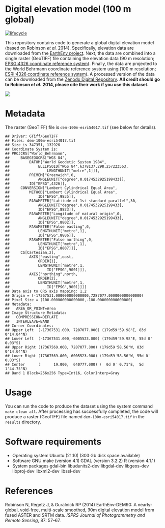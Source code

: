 
<!--- README.md is generated from README.Rmd. Please edit that file -->

# Digital elevation model (100 m global)

[![lifecycle](https://img.shields.io/badge/Lifecycle-stable-brightgreen.svg)](https://lifecycle.r-lib.org/articles/stages.html)

This repository contains code to generate a global digital elevation
model (based on Robinson *et al.* 2014). Specifically, elevation data
are downloaded from the [EarthEnv
project](https://www.earthenv.org/DEM.html). Next, the data are combined
into a single raster (GeoTIFF) file containing the elevation data (90 m
resolution; [EPSG:4326 coordinate reference
system](https://epsg.io/4326)). Finally, the data are projected to the
World Behrmann coordinate reference system using (100 m resolution;
[ESRI:4326 coordinate reference system](https://epsg.io/54017)). A
processed version of the data can be downloaded from the [Zenodo Digital
Repository](TODO). **All credit should go to Robinson *et al.* 2014,
please cite their work if you use this dataset.**

<img src="figures/README-unnamed-chunk-2-1.png" style="display: block; margin: auto;" />

# Metadata

The raster (GeoTIFF) file is `dem-100m-esri54017.tif` (see below for
details).

    ## Driver: GTiff/GeoTIFF
    ## Files: dem-100m-esri54017.tif
    ## Size is 347351, 132926
    ## Coordinate System is:
    ## PROJCRS["World_Behrmann",
    ##     BASEGEOGCRS["WGS 84",
    ##         DATUM["World Geodetic System 1984",
    ##             ELLIPSOID["WGS 84",6378137,298.257223563,
    ##                 LENGTHUNIT["metre",1]]],
    ##         PRIMEM["Greenwich",0,
    ##             ANGLEUNIT["degree",0.0174532925199433]],
    ##         ID["EPSG",4326]],
    ##     CONVERSION["Lambert Cylindrical Equal Area",
    ##         METHOD["Lambert Cylindrical Equal Area",
    ##             ID["EPSG",9835]],
    ##         PARAMETER["Latitude of 1st standard parallel",30,
    ##             ANGLEUNIT["degree",0.0174532925199433],
    ##             ID["EPSG",8823]],
    ##         PARAMETER["Longitude of natural origin",0,
    ##             ANGLEUNIT["degree",0.0174532925199433],
    ##             ID["EPSG",8802]],
    ##         PARAMETER["False easting",0,
    ##             LENGTHUNIT["metre",1],
    ##             ID["EPSG",8806]],
    ##         PARAMETER["False northing",0,
    ##             LENGTHUNIT["metre",1],
    ##             ID["EPSG",8807]]],
    ##     CS[Cartesian,2],
    ##         AXIS["easting",east,
    ##             ORDER[1],
    ##             LENGTHUNIT["metre",1,
    ##                 ID["EPSG",9001]]],
    ##         AXIS["northing",north,
    ##             ORDER[2],
    ##             LENGTHUNIT["metre",1,
    ##                 ID["EPSG",9001]]]]
    ## Data axis to CRS axis mapping: 1,2
    ## Origin = (-17367531.000000000000000,7287077.000000000000000)
    ## Pixel Size = (100.000000000000000,-100.000000000000000)
    ## Metadata:
    ##   AREA_OR_POINT=Area
    ## Image Structure Metadata:
    ##   COMPRESSION=DEFLATE
    ##   INTERLEAVE=BAND
    ## Corner Coordinates:
    ## Upper Left  (-17367531.000, 7287077.000) (179d59'59.98"E, 83d 0'14.04"N)
    ## Lower Left  (-17367531.000,-6005523.000) (179d59'59.98"E, 55d 0' 0.03"S)
    ## Upper Right (17367569.000, 7287077.000) (179d59'58.56"W, 83d 0'14.04"N)
    ## Lower Right (17367569.000,-6005523.000) (179d59'58.56"W, 55d 0' 0.03"S)
    ## Center      (      19.000,  640777.000) (  0d 0' 0.71"E,  5d 1'44.75"N)
    ## Band 1 Block=256x256 Type=Int16, ColorInterp=Gray

# Usage

You can run the code to produce the dataset using the system command
`make clean all`. After processing has successfully completed, the code
will produce a raster (GeoTIFF) file named `dem-100m-esri54017.tif` in
the `results` directory.

# Software requirements

-   Operating system Ubuntu (21.10) (300 Gb disk space available)
-   Software GNU make (version 4.1) GDAL (version 3.2.2) R (version
    4.1.1)
-   System packages gdal-bin libudunits2-dev libgdal-dev libgeos-dev
    libproj-dev libxml2-dev libssl-dev

# References

Robinson N, Regetz J, & Guralnick RP (2014) EarthEnv-DEM90: A
nearly-global, void-free, multi-scale smoothed, 90m digital elevation
model from fused ASTER and SRTM data. *ISPRS Journal of Photogrammetry
and Remote Sensing*, 87: 57–67.
